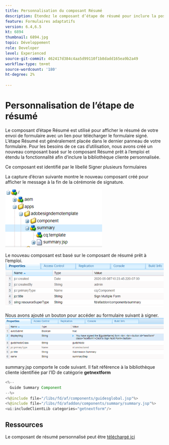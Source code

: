 ```yaml
---
title: Personnalisation du composant Résumé
description: Étendez le composant d’étape de résumé pour inclure la possibilité d’accéder au formulaire suivant dans le module.
feature: Formulaires adaptatifs
version: 6.4,6.5
kt: 6894
thumbnail: 6894.jpg
topic: Développement
role: Developer
level: Experienced
source-git-commit: 462417d384c4aa5d99110f1b8dadd165ea9b2a49
workflow-type: tm+mt
source-wordcount: '180'
ht-degree: 2%

---
```



# Personnalisation de l’étape de résumé

Le composant d’étape Résumé est utilisé pour afficher le résumé de votre envoi de formulaire avec un lien pour télécharger le formulaire signé. L’étape Résumé est généralement placée dans le dernier panneau de votre formulaire.
Pour les besoins de ce cas d’utilisation, nous avons créé un nouveau composant basé sur le composant Résumé prêt à l’emploi et étendu la fonctionnalité afin d’inclure la bibliothèque cliente personnalisée.

Ce composant est identifié par le libellé Signer plusieurs formulaires

La capture d’écran suivante montre le nouveau composant créé pour afficher le message à la fin de la cérémonie de signature.

![composant de résumé](assets/summary.PNG)

Le nouveau composant est basé sur le composant de résumé prêt à l’emploi.
![component-prop](assets/componentprop.PNG)

Nous avons ajouté un bouton pour accéder au formulaire suivant à signer.
![template-code](assets/template-code.PNG)

summary.jsp comporte le code suivant. Il fait référence à la bibliothèque cliente identifiée par l’ID de catégorie **getnextform**

```java
<%--
  Guide Summary Component
--%>
<%@include file="/libs/fd/af/components/guidesglobal.jsp"%>
<%@include file="/libs/fd/afaddon/components/summary/summary.jsp"%>
<ui:includeClientLib categories="getnextform"/>
```

## Ressources

Le composant de résumé personnalisé peut être [téléchargé ici](assets/custom-summary-step.zip)


